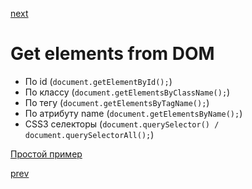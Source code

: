 <a href="06.md">next</a>

<h1>Get elements from DOM</h1>

<ul>
<li>
По id (<code>document.getElementById();</code>)
</li>
<li>
По классу (<code>document.getElementsByClassName();</code>)
</li>
<li>
По тегу (<code>document.getElementsByTagName();</code>)
</li>
<li>
По атрибуту name (<code>document.getElementsByName();</code>)
</li>
<li>
CSS3 селекторы (<code>document.querySelector() / document.querySelectorAll();</code>)
</li>
</ul>

<div>
<a href="https://codepen.io/paawel/pen/ZvQaKQ?editors=1012">Простой пример</a>
</div>

<a href="04.md">prev</a>
